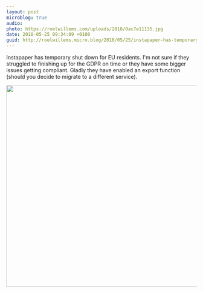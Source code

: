 ```yaml
---
layout: post
microblog: true
audio: 
photo: https://roelwillems.com/uploads/2018/0ac7e11135.jpg
date: 2018-05-25 09:34:09 +0100
guid: http://roelwillems.micro.blog/2018/05/25/instapaper-has-temporary.html
---
```

Instapaper has temporary shut down for EU residents. I'm not sure if they struggled to finishing up for the GDPR on time or they have some bigger issues getting compliant. Gladly they have enabled an export function (should you decide to migrate to a different service).  

<img src="https://roelwillems.com/uploads/2018/0ac7e11135.jpg" width="600" height="532" />
